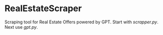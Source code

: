 # RealEstateScraper
Scraping tool for Real Estate Offers powered by GPT.
Start with *scrapper.py*. Next use *gpt.py*.
